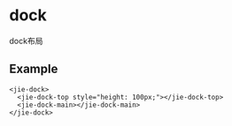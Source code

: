 # dock

dock布局

## Example

```
<jie-dock>
  <jie-dock-top style="height: 100px;"></jie-dock-top>
  <jie-dock-main></jie-dock-main>
</jie-dock>
```
